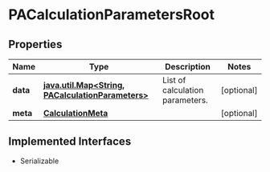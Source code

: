 

# PACalculationParametersRoot

## Properties

Name | Type | Description | Notes
------------ | ------------- | ------------- | -------------
**data** | [**java.util.Map&lt;String, PACalculationParameters&gt;**](PACalculationParameters.md) | List of calculation parameters. |  [optional]
**meta** | [**CalculationMeta**](CalculationMeta.md) |  |  [optional]


## Implemented Interfaces

* Serializable


